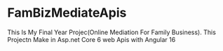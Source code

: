 # FamBizMediateApis
This Is My Final Year Projec(Online Mediation For Family Business).  This Projectn Make in Asp.net Core 6 web Apis with Angular 16
